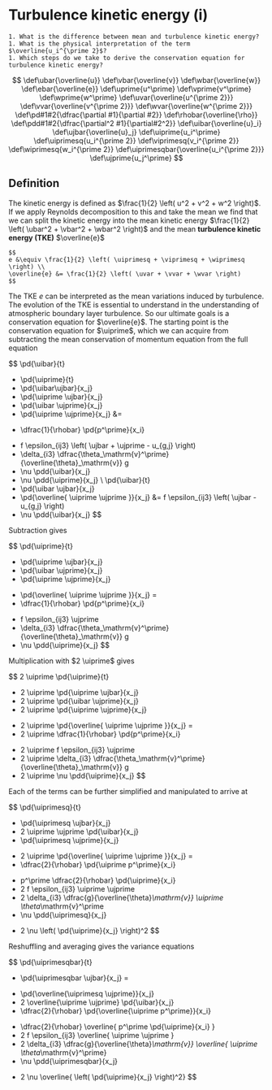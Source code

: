# Turbulence kinetic energy (i)

```{admonition} Questions to be answered
1. What is the difference between mean and turbulence kinetic energy?
1. What is the physical interpretation of the term $\overline{u_i^{\prime 2}$?
1. Which steps do we take to derive the conservation equation for turbulence kinetic energy?
```

$$
\def\ubar{\overline{u}}
\def\vbar{\overline{v}}
\def\wbar{\overline{w}}
\def\ebar{\overline{e}}
\def\uprime{u^\prime}
\def\vprime{v^\prime}
\def\wprime{w^\prime}
\def\uvar{\overline{u^{\prime 2}}}
\def\vvar{\overline{v^{\prime 2}}}
\def\wvar{\overline{w^{\prime 2}}}
\def\pd#1#2{\dfrac{\partial #1}{\partial #2}}
\def\rhobar{\overline{\rho}}
\def\pdd#1#2{\dfrac{\partial^2 #1}{\partial#2^2}}
\def\uibar{\overline{u}_i}
\def\ujbar{\overline{u}_j}
\def\uiprime{u_i^\prime}
\def\uiprimesq{u_i^{\prime 2}}
\def\viprimesq{v_i^{\prime 2}}
\def\wiprimesq{w_i^{\prime 2}}
\def\uiprimesqbar{\overline{u_i^{\prime 2}}}
\def\ujprime{u_j^\prime}
$$

## Definition

The kinetic energy is defined as $\frac{1}{2} \left( u^2 + v^2 + w^2 \right)$. If we apply Reynolds decomposition to this and take the mean we find that we can split the kinetic energy into the mean kinetic energy $\frac{1}{2} \left( \ubar^2 + \vbar^2 + \wbar^2 \right)$ and the mean **turbulence kinetic energy (TKE)** $\overline{e}$

```{admonition} Turbulence kinetic energy
$$
e &\equiv \frac{1}{2} \left( \uiprimesq + \viprimesq + \wiprimesq \right) \\
\overline{e} &= \frac{1}{2} \left( \uvar + \vvar + \wvar \right)
$$
```

The TKE $e$ can be interpreted as the mean variations induced by turbulence.
The evolution of the TKE is essential to understand in the understanding of atmospheric boundary layer turbulence. So our ultimate goals is a conservation equation for $\overline{e}$.
The starting point is the conservation equation for $\uiprime$, which we can acquire from subtracting the mean conservation of momentum equation from the full equation

$$
  \pd{\uibar}{t}
+ \pd{\uiprime}{t}
+ \pd{\uibar\ujbar}{x_j}
+ \pd{\uiprime \ujbar}{x_j}
+ \pd{\uibar \ujprime}{x_j}
+ \pd{\uiprime \ujprime}{x_j}
&=
- \dfrac{1}{\rhobar} \pd{p^\prime}{x_i}
+ f \epsilon_{ij3} \left( \ujbar + \ujprime - u_{g,j} \right)
+ \delta_{i3} \dfrac{\theta_\mathrm{v}^\prime}{\overline{\theta}_\mathrm{v}} g
+ \nu \pdd{\uibar}{x_j}
+ \nu \pdd{\uiprime}{x_j}
\\
  \pd{\uibar}{t}
+ \pd{\uibar \ujbar}{x_j}
+ \pd{\overline{ \uiprime \ujprime }}{x_j}
&=
  f \epsilon_{ij3} \left( \ujbar - u_{g,j} \right)
+ \nu \pdd{\uibar}{x_j}
$$

Subtraction gives

$$
  \pd{\uiprime}{t}
+ \pd{\uiprime \ujbar}{x_j}
+ \pd{\uibar \ujprime}{x_j}
+ \pd{\uiprime \ujprime}{x_j}
- \pd{\overline{ \uiprime \ujprime }}{x_j}
=
- \dfrac{1}{\rhobar} \pd{p^\prime}{x_i}
+ f \epsilon_{ij3} \ujprime
+ \delta_{i3} \dfrac{\theta_\mathrm{v}^\prime}{\overline{\theta}_\mathrm{v}} g
+ \nu \pdd{\uiprime}{x_j}
$$

Multiplication with $2 \uiprime$ gives

$$
  2 \uiprime \pd{\uiprime}{t}
+ 2 \uiprime \pd{\uiprime \ujbar}{x_j}
+ 2 \uiprime \pd{\uibar \ujprime}{x_j}
+ 2 \uiprime \pd{\uiprime \ujprime}{x_j}
- 2 \uiprime \pd{\overline{ \uiprime \ujprime }}{x_j}
=
- 2 \uiprime \dfrac{1}{\rhobar} \pd{p^\prime}{x_i}
+ 2 \uiprime f \epsilon_{ij3} \ujprime
+ 2 \uiprime \delta_{i3} \dfrac{\theta_\mathrm{v}^\prime}{\overline{\theta}_\mathrm{v}} g
+ 2 \uiprime \nu \pdd{\uiprime}{x_j}
$$

Each of the terms can be further simplified and manipulated to arrive at

$$
  \pd{\uiprimesq}{t}
+ \pd{\uiprimesq \ujbar}{x_j}
+ 2 \uiprime \ujprime \pd{\uibar}{x_j}
+ \pd{\uiprimesq \ujprime}{x_j}
- 2 \uiprime \pd{\overline{ \uiprime \ujprime }}{x_j}
=
- \dfrac{2}{\rhobar} \pd{\uiprime p^\prime}{x_i}
+ p^\prime \dfrac{2}{\rhobar} \pd{\uiprime}{x_i}
+ 2 f \epsilon_{ij3} \uiprime \ujprime
+ 2 \delta_{i3} \dfrac{g}{\overline{\theta}_\mathrm{v}} \uiprime \theta_\mathrm{v}^\prime
+ \nu \pdd{\uiprimesq}{x_j}
- 2 \nu \left( \pd{\uiprime}{x_j} \right)^2
$$

Reshuffling and averaging gives the variance equations

$$
  \pd{\uiprimesqbar}{t}
+ \pd{\uiprimesqbar \ujbar}{x_j}
=
- \pd{\overline{\uiprimesq \ujprime}}{x_j}
- 2 \overline{\uiprime \ujprime} \pd{\uibar}{x_j}
- \dfrac{2}{\rhobar} \pd{\overline{\uiprime p^\prime}}{x_i}
+ \dfrac{2}{\rhobar} \overline{ p^\prime \pd{\uiprime}{x_i} }
+ 2 f \epsilon_{ij3} \overline{ \uiprime \ujprime }
+ 2 \delta_{i3} \dfrac{g}{\overline{\theta}_\mathrm{v}} \overline{ \uiprime \theta_\mathrm{v}^\prime}
+ \nu \pdd{\uiprimesqbar}{x_j}
- 2 \nu \overline{ \left( \pd{\uiprime}{x_j} \right)^2}
$$

